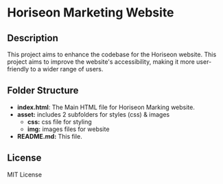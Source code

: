 # Horiseon Marketing Website

## Description
This project aims to enhance the codebase for the Horiseon website. This project aims to improve the website's accessibility, making it more user-friendly to a wider range of users.


## Folder Structure

- **index.html**: The Main HTML file for Horiseon Marking website.
- **asset:** includes 2 subfolders for styles (css) & images
    - **css:** css file for styling
    - **img:** images files for website
- **README.md:** This file.


## License
MIT License
